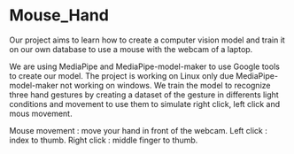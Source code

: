 # Mouse_Hand

Our project aims to learn how to create a computer vision model and train it on our own database to use a mouse with the webcam of a laptop.


We are using MediaPipe and MediaPipe-model-maker to use Google tools to create our model.
The project is working on Linux only due MediaPipe-model-maker not working on windows.
We train the model to recognize three hand gestures by creating a dataset of the gesture in differents light conditions and movement to use them to simulate right click, left click and mous movement.


Mouse movement : move your hand in front of the webcam.
Left click : index to thumb.
Right click : middle finger to thumb.
